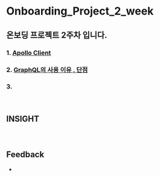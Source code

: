 # Onboarding_Project_2_week

## 온보딩 프로젝트 2주차 입니다.

### 1. [Apollo Client](https://github.com/yechanTW/Onboarding_Project/tree/main/ONBOARDING_PROJECT_2_WEEK/Apollo%20Client)
### 2. [GraphQL의 사용 이유 , 단점](https://github.com/yechanTW/Onboarding_Project/tree/main/ONBOARDING_PROJECT_2_WEEK/GraphQL)
### 3. []()

</br>

## INSIGHT

### []()

</br>

## Feedback
- 
